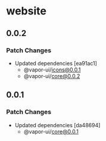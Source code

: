 # website

## 0.0.2

### Patch Changes

- Updated dependencies [ea91ac1]
    - @vapor-ui/icons@0.0.1
    - @vapor-ui/core@0.0.2

## 0.0.1

### Patch Changes

- Updated dependencies [da48694]
    - @vapor-ui/core@0.0.1
